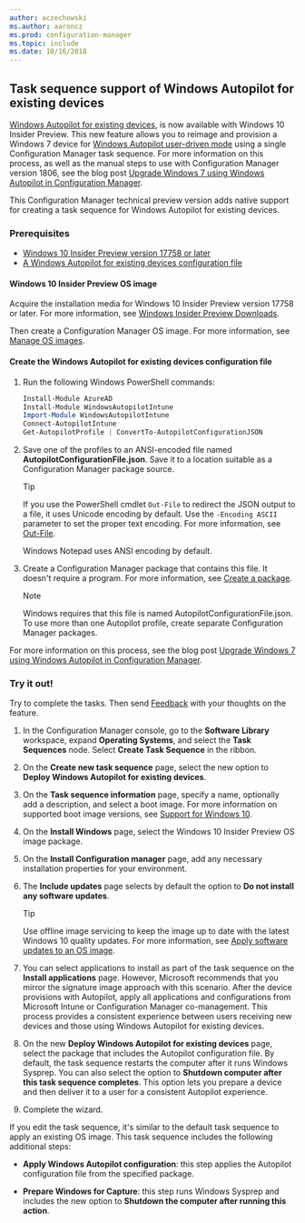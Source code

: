 ```yaml
---
author: aczechowski
ms.author: aaroncz
ms.prod: configuration-manager
ms.topic: include
ms.date: 10/16/2018
---
```


## <a name="bkmk_autopilot"></a> Task sequence support of Windows Autopilot for existing devices
<!--1358333-->

[Windows Autopilot for existing devices](https://techcommunity.microsoft.com/t5/Windows-IT-Pro-Blog/New-Windows-Autopilot-capabilities-and-expanded-partner-support/ba-p/260430), is now available with Windows 10 Insider Preview. This new feature allows you to reimage and provision a Windows 7 device for [Windows Autopilot user-driven mode](https://docs.microsoft.com/windows/deployment/windows-autopilot/user-driven) using a single Configuration Manager task sequence. For more information on this process, as well as the manual steps to use with Configuration Manager version 1806, see the blog post [Upgrade Windows 7 using Windows Autopilot in Configuration Manager](https://techcommunity.microsoft.com/t5/Windows-IT-Pro-Blog/Upgrade-Windows-7-using-Windows-Autopilot-in-Configuration/ba-p/267747). 

This Configuration Manager technical preview version adds native support for creating a task sequence for Windows Autopilot for existing devices. 


### Prerequisites

- [Windows 10 Insider Preview version 17758 or later](#bkmk_autopilot-image)  
- [A Windows Autopilot for existing devices configuration file](#bkmk_autopilot-json)  

#### <a name="bkmk_autopilot-image"></a> Windows 10 Insider Preview OS image
Acquire the installation media for Windows 10 Insider Preview version 17758 or later. For more information, see [Windows Insider Preview Downloads](https://www.microsoft.com/software-download/windowsinsiderpreviewadvanced).  

Then create a Configuration Manager OS image. For more information, see [Manage OS images](/sccm/osd/get-started/manage-operating-system-images).

#### <a name="bkmk_autopilot-json"></a> Create the Windows Autopilot for existing devices configuration file
1. Run the following Windows PowerShell commands:  

    ``` PowerShell  
    Install-Module AzureAD
    Install-Module WindowsAutopilotIntune 
    Import-Module WindowsAutopilotIntune 
    Connect-AutopilotIntune 
    Get-AutopilotProfile | ConvertTo-AutopilotConfigurationJSON 
    ```  

2. Save one of the profiles to an ANSI-encoded file named **AutopilotConfigurationFile.json**. Save it to a location suitable as a Configuration Manager package source.  

    > [!Tip]  
    > If you use the PowerShell cmdlet `Out-File` to redirect the JSON output to a file, it uses Unicode encoding by default. Use the `-Encoding ASCII` parameter to set the proper text encoding. For more information, see [Out-File](https://docs.microsoft.com/powershell/module/microsoft.powershell.utility/out-file?view=powershell-6#optional-parameters).  
    > 
    > Windows Notepad uses ANSI encoding by default.  

3. Create a Configuration Manager package that contains this file. It doesn't require a program. For more information, see [Create a package](/sccm/apps/deploy-use/packages-and-programs#create-a-package-and-program).  

    > [!NOTE]  
    > Windows requires that this file is named AutopilotConfigurationFile.json. To use more than one Autopilot profile, create separate Configuration Manager packages.  

For more information on this process, see the blog post [Upgrade Windows 7 using Windows Autopilot in Configuration Manager](https://techcommunity.microsoft.com/t5/Windows-IT-Pro-Blog/Upgrade-Windows-7-using-Windows-Autopilot-in-Configuration/ba-p/267747).


### Try it out!

Try to complete the tasks. Then send [Feedback](/sccm/core/understand/find-help#product-feedback) with your thoughts on the feature.

1. In the Configuration Manager console, go to the **Software Library** workspace, expand **Operating Systems**, and select the **Task Sequences** node. Select **Create Task Sequence** in the ribbon.  

2. On the **Create new task sequence** page, select the new option to **Deploy Windows Autopilot for existing devices**.  

3. On the **Task sequence information** page, specify a name, optionally add a description, and select a boot image. For more information on supported boot image versions, see [Support for Windows 10](/sccm/core/plan-design/configs/support-for-windows-10#windows-10-adk).  

4. On the **Install Windows** page, select the Windows 10 Insider Preview OS image package.  

5. On the **Install Configuration manager** page, add any necessary installation properties for your environment.  

6. The **Include updates** page selects by default the option to **Do not install any software updates**.  

    > [!Tip]  
    > Use offline image servicing to keep the image up to date with the latest Windows 10 quality updates. For more information, see [Apply software updates to an OS image](/sccm/osd/get-started/manage-operating-system-images#BKMK_OSImagesApplyUpdates).  

7. You can select applications to install as part of the task sequence on the **Install applications** page. However, Microsoft recommends that you mirror the signature image approach with this scenario. After the device provisions with Autopilot, apply all applications and configurations from Microsoft Intune or Configuration Manager co-management. This process provides a consistent experience between users receiving new devices and those using Windows Autopilot for existing devices.  

8. On the new **Deploy Windows Autopilot for existing devices** page, select the package that includes the Autopilot configuration file. By default, the task sequence restarts the computer after it runs Windows Sysprep. You can also select the option to **Shutdown computer after this task sequence completes**. This option lets you prepare a device and then deliver it to a user for a consistent Autopilot experience.  

9. Complete the wizard.  

If you edit the task sequence, it's similar to the default task sequence to apply an existing OS image. This task sequence includes the following additional steps:  

- **Apply Windows Autopilot configuration**: this step applies the Autopilot configuration file from the specified package.  

- **Prepare Windows for Capture**: this step runs Windows Sysprep and includes the new option to **Shutdown the computer after running this action**.  


